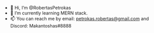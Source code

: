- 👋 Hi, I’m @RobertasPetrokas
- 🌱 I’m currently learning MERN stack.
- 📫 You can reach me by email: petrokas.robertas@gmail.com and Discord: Makantoshas#8888

